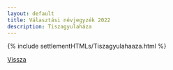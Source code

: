 ```yaml
---
layout: default
title: Választási névjegyzék 2022
description: Tiszagyulaháza
---
```


{% include settlementHTMLs/Tiszagyulahaaza.html %}

[Vissza](../)